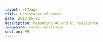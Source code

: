 ```yaml
---
layout: e17page
title: Resistance of water
date: 2017-05-21
description: Measuring AC and DC resistance
imagebase: water-resistance
section: PH
---
```


